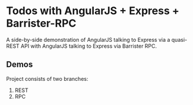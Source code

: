 # Todos with AngularJS + Express + Barrister-RPC

A side-by-side demonstration of AngularJS talking to Express via a quasi-REST
API with AngularJS talking to Express via Barrister RPC.

## Demos

Project consists of two branches:

1. REST
1. RPC
